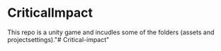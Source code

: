 # CriticalImpact
This repo is a unity game and incudles some of the folders (assets and projectsettings)."# Critical-impact" 